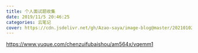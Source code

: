 ```yaml
---
title: 个人面试题收集
date: 2019/11/5 20:46:25
categories: 云笔记
cover: https://cdn.jsdelivr.net/gh/Azao-saya/image-blog@master/20210102/1E7A4886E7E209375DCF8CB6F46FF340.48y7yzmpdko0.jpg
---
```


https://www.yuque.com/chenzuifubaishou/am564x/vqemm1



